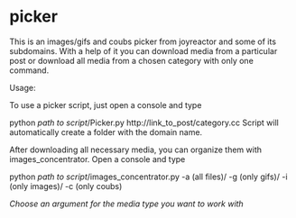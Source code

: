 # picker
This is an images/gifs and coubs picker from joyreactor and some of its subdomains. With a help of it you can download media from a particular post or download all media from a chosen category with only one command.

Usage:

To use a picker script, just open a console and type

python *path to script*/Picker.py http://link_to_post/category.сс
Script will automatically create a folder with the domain name.

After downloading all necessary media, you can organize them with images_concentrator. Open a console and type

python *path to script*/images_concentrator.py -a (all files)/ -g (only gifs)/ -i (only images)/ -c (only coubs)

*Choose an argument for the media type you want to work with*
